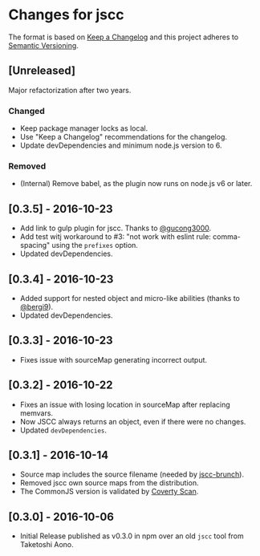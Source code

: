 # Changes for jscc

The format is based on [Keep a Changelog](https://keepachangelog.com/en/1.0.0/) and this project adheres to [Semantic Versioning](https://semver.org/spec/v2.0.0.html).

## [Unreleased]

Major refactorization after two years.

### Changed
- Keep package manager locks as local.
- Use "Keep a Changelog" recommendations for the changelog.
- Update devDependencies and minimum node.js version to 6.

### Removed
- (Internal) Remove babel, as the plugin now runs on node.js v6 or later.

## [0.3.5] - 2016-10-23

- Add link to gulp plugin for jscc. Thanks to [@gucong3000](https://github.com/gucong3000).
- Add test witj workaround to #3: "not work with eslint rule: comma-spacing" using the `prefixes` option.
- Updated devDependencies.

## [0.3.4] - 2016-10-23

- Added support for nested object and micro-like abilities (thanks to [@bergi9](https://github.com/bergi9)).
- Updated devDependencies.

## [0.3.3] - 2016-10-23

- Fixes issue with sourceMap generating incorrect output.

## [0.3.2] - 2016-10-22

- Fixes an issue with losing location in sourceMap after replacing memvars.
- Now JSCC always returns an object, even if there were no changes.
- Updated `devDependencies`.

## [0.3.1] - 2016-10-14

- Source map includes the source filename (needed by [jscc-brunch](https://www.npmjs.com/package/jscc-brunch)).
- Removed jscc own source maps from the distribution.
- The CommonJS version is validated by [Coverty Scan](https://scan.coverity.com/projects/amarcruz-jscc).

## [0.3.0] - 2016-10-06

- Initial Release published as v0.3.0 in npm over an old `jscc` tool from Taketoshi Aono.
